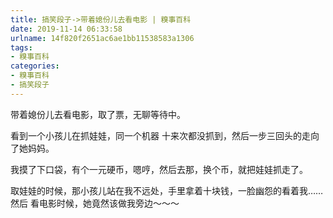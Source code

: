 ```yaml
---
title: 搞笑段子->带着媳份儿去看电影 | 糗事百科
date: 2019-11-14 06:33:58
urlname: 14f820f2651ac6ae1bb11538583a1306
tags: 
- 糗事百科
categories:
- 糗事百科
- 搞笑段子
---
```

带着媳份儿去看电影，取了票，无聊等待中。

看到一个小孩儿在抓娃娃，同一个机器 十来次都没抓到，然后一步三回头的走向了她妈妈。

我摸了下口袋，有个一元硬币，嗯哼，然后去那，换个币，就把娃娃抓走了。

取娃娃的时候，那小孩儿站在我不远处，手里拿着十块钱，一脸幽怨的看着我……然后 看电影时候，她竟然该做我旁边～～～


